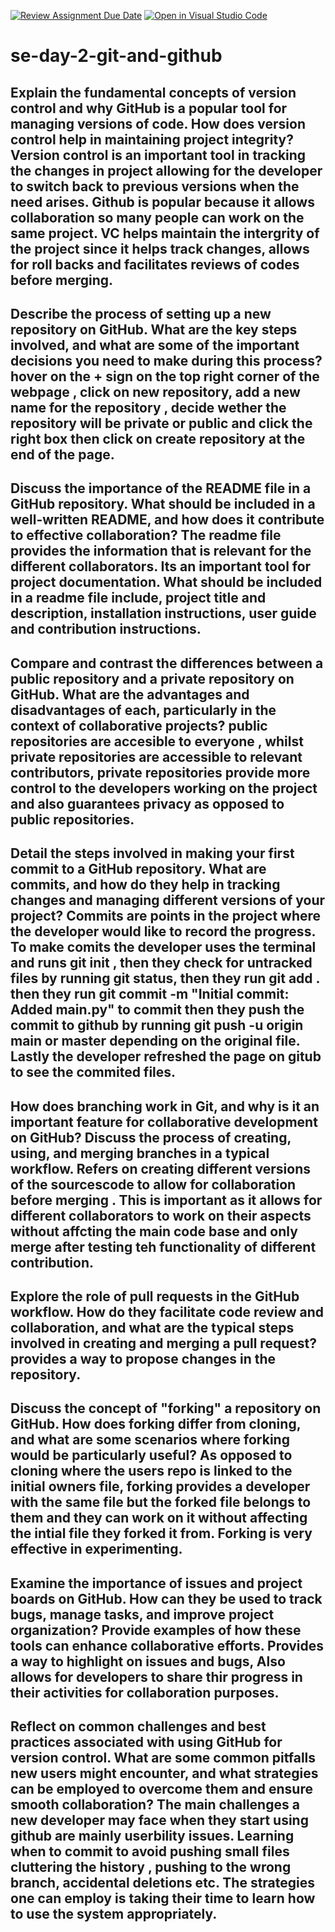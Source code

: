[![Review Assignment Due Date](https://classroom.github.com/assets/deadline-readme-button-22041afd0340ce965d47ae6ef1cefeee28c7c493a6346c4f15d667ab976d596c.svg)](https://classroom.github.com/a/8wgCKhpZ)
[![Open in Visual Studio Code](https://classroom.github.com/assets/open-in-vscode-2e0aaae1b6195c2367325f4f02e2d04e9abb55f0b24a779b69b11b9e10269abc.svg)](https://classroom.github.com/online_ide?assignment_repo_id=18461088&assignment_repo_type=AssignmentRepo)
# se-day-2-git-and-github
## Explain the fundamental concepts of version control and why GitHub is a popular tool for managing versions of code. How does version control help in maintaining project integrity? Version control is an important tool in tracking the changes in project allowing for  the developer to switch back to previous versions when  the need arises. Github is popular because it allows collaboration so many people can work on the same project. VC helps maintain the intergrity of the project since it helps track changes, allows for roll backs and facilitates reviews of codes before merging. 

## Describe the process of setting up a new repository on GitHub. What are the key steps involved, and what are some of the important decisions you need to make during this process? hover on the + sign on the top right corner of the webpage , click on new repository, add a new name for the repository , decide wether the  repository will be private or public and click the right box then click on create repository at the end of the page. 
## Discuss the importance of the README file in a GitHub repository. What should be included in a well-written README, and how does it contribute to effective collaboration? The readme file provides the information  that is relevant for the different collaborators. Its an important tool for project documentation. What should be included in a readme file include, project title and description, installation instructions, user guide and contribution instructions. 

## Compare and contrast the differences between a public repository and a private repository on GitHub. What are the advantages and disadvantages of each, particularly in the context of collaborative projects? public repositories are accesible to everyone , whilst private repositories are accessible to relevant contributors, private repositories provide more control to the developers working on the project and also guarantees privacy as opposed to public repositories. 

## Detail the steps involved in making your first commit to a GitHub repository. What are commits, and how do they help in tracking changes and managing different versions of your project? Commits are points in the project where the developer would like to record the progress. To make comits the developer  uses the terminal and  runs git init , then they check for untracked files by running git status, then they  run git add . then they run git commit -m "Initial commit: Added main.py" to commit then they push the commit to github by running git push -u origin main or master depending on the original file. Lastly the developer refreshed the page on gitub to see the commited files. 


## How does branching work in Git, and why is it an important feature for collaborative development on GitHub? Discuss the process of creating, using, and merging branches in a typical workflow. Refers on creating different versions of the sourcescode  to allow for collaboration before merging . This is important as it allows for different collaborators to work on their aspects without affcting the main code base and only merge after testing  teh functionality of different contribution.

## Explore the role of pull requests in the GitHub workflow. How do they facilitate code review and collaboration, and what are the typical steps involved in creating and merging a pull request? provides a way to propose changes in the repository. 

## Discuss the concept of "forking" a repository on GitHub. How does forking differ from cloning, and what are some scenarios where forking would be particularly useful? As opposed to cloning where  the users repo is linked to the initial owners file, forking provides a developer with the same file but the forked file belongs to them and they can work on it without affecting the intial file they forked it from. Forking is very effective in experimenting. 

## Examine the importance of issues and project boards on GitHub. How can they be used to track bugs, manage tasks, and improve project organization? Provide examples of how these tools can enhance collaborative efforts. Provides a way to highlight on issues and bugs, Also allows for developers to share thir progress in their activities for collaboration purposes. 

## Reflect on common challenges and best practices associated with using GitHub for version control. What are some common pitfalls new users might encounter, and what strategies can be employed to overcome them and ensure smooth collaboration? The main challenges a  new developer may face  when they start using github are mainly userbility issues. Learning when to commit to avoid pushing small files cluttering the history , pushing to the wrong branch, accidental deletions etc. The strategies one can employ is taking their time to learn how to use the system appropriately. 
